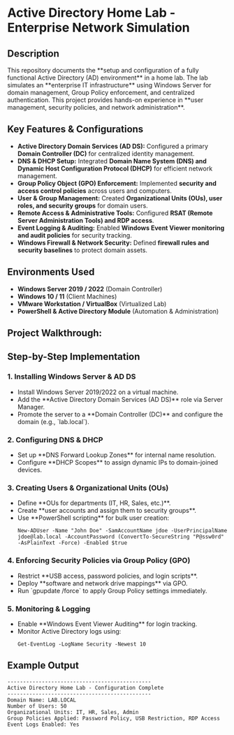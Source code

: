 <h1>Active Directory Home Lab - Enterprise Network Simulation</h1>

<h2>Description</h2>
This repository documents the **setup and configuration of a fully functional Active Directory (AD) environment** in a home lab. The lab simulates an **enterprise IT infrastructure** using Windows Server for domain management, Group Policy enforcement, and centralized authentication. This project provides hands-on experience in **user management, security policies, and network administration**.
<br />

<h2>Key Features & Configurations</h2>

- <b>Active Directory Domain Services (AD DS):</b> Configured a primary **Domain Controller (DC)** for centralized identity management.
- <b>DNS & DHCP Setup:</b> Integrated **Domain Name System (DNS) and Dynamic Host Configuration Protocol (DHCP)** for efficient network management.
- <b>Group Policy Object (GPO) Enforcement:</b> Implemented **security and access control policies** across users and computers.
- <b>User & Group Management:</b> Created **Organizational Units (OUs), user roles, and security groups** for domain users.
- <b>Remote Access & Administrative Tools:</b> Configured **RSAT (Remote Server Administration Tools) and RDP access**.
- <b>Event Logging & Auditing:</b> Enabled **Windows Event Viewer monitoring and audit policies** for security tracking.
- <b>Windows Firewall & Network Security:</b> Defined **firewall rules and security baselines** to protect domain assets.

<h2>Environments Used</h2>

- <b>Windows Server 2019 / 2022</b> (Domain Controller)
- <b>Windows 10 / 11</b> (Client Machines)
- <b>VMware Workstation / VirtualBox</b> (Virtualized Lab)
- <b>PowerShell & Active Directory Module</b> (Automation & Administration)

<h2>Project Walkthrough:</h2>

<h2>Step-by-Step Implementation</h2>

<h3>1. Installing Windows Server & AD DS</h3>
<ul>
    <li>Install Windows Server 2019/2022 on a virtual machine.</li>
    <li>Add the **Active Directory Domain Services (AD DS)** role via Server Manager.</li>
    <li>Promote the server to a **Domain Controller (DC)** and configure the domain (e.g., `lab.local`).</li>
</ul>

<h3>2. Configuring DNS & DHCP</h3>
<ul>
    <li>Set up **DNS Forward Lookup Zones** for internal name resolution.</li>
    <li>Configure **DHCP Scopes** to assign dynamic IPs to domain-joined devices.</li>
</ul>

<h3>3. Creating Users & Organizational Units (OUs)</h3>
<ul>
    <li>Define **OUs for departments (IT, HR, Sales, etc.)**.</li>
    <li>Create **user accounts and assign them to security groups**.</li>
    <li>Use **PowerShell scripting** for bulk user creation:
        <pre><code>New-ADUser -Name "John Doe" -SamAccountName jdoe -UserPrincipalName jdoe@lab.local -AccountPassword (ConvertTo-SecureString "P@ssw0rd" -AsPlainText -Force) -Enabled $true</code></pre>
    </li>
</ul>

<h3>4. Enforcing Security Policies via Group Policy (GPO)</h3>
<ul>
    <li>Restrict **USB access, password policies, and login scripts**.</li>
    <li>Deploy **software and network drive mappings** via GPO.</li>
    <li>Run `gpupdate /force` to apply Group Policy settings immediately.</li>
</ul>

<h3>5. Monitoring & Logging</h3>
<ul>
    <li>Enable **Windows Event Viewer Auditing** for login tracking.</li>
    <li>Monitor Active Directory logs using:
        <pre><code>Get-EventLog -LogName Security -Newest 10</code></pre>
    </li>
</ul>

<h2>Example Output</h2>

```plaintext
----------------------------------------------
Active Directory Home Lab - Configuration Complete
----------------------------------------------
Domain Name: LAB.LOCAL
Number of Users: 50
Organizational Units: IT, HR, Sales, Admin
Group Policies Applied: Password Policy, USB Restriction, RDP Access
Event Logs Enabled: Yes
